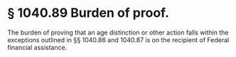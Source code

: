 # § 1040.89   Burden of proof.

The burden of proving that an age distinction or other action falls within the exceptions outlined in §§ 1040.86 and 1040.87 is on the recipient of Federal financial assistance.




